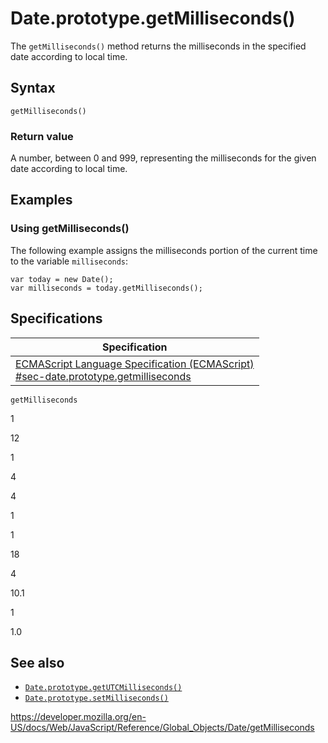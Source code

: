 Date.prototype.getMilliseconds()
================================

The `getMilliseconds()` method returns the milliseconds in the specified date according to local time.

Syntax
------

    getMilliseconds()

### Return value

A number, between 0 and 999, representing the milliseconds for the given date according to local time.

Examples
--------

### Using getMilliseconds()

The following example assigns the milliseconds portion of the current time to the variable `milliseconds`:

    var today = new Date();
    var milliseconds = today.getMilliseconds();

Specifications
--------------

<table><thead><tr class="header"><th>Specification</th></tr></thead><tbody><tr class="odd"><td><a href="https://tc39.es/ecma262/#sec-date.prototype.getmilliseconds">ECMAScript Language Specification (ECMAScript)<br />
<span class="small">#sec-date.prototype.getmilliseconds</span></a></td></tr></tbody></table>

`getMilliseconds`

1

12

1

4

4

1

1

18

4

10.1

1

1.0

See also
--------

-   [`Date.prototype.getUTCMilliseconds()`](getutcmilliseconds)
-   [`Date.prototype.setMilliseconds()`](setmilliseconds)

<a href="https://developer.mozilla.org/en-US/docs/Web/JavaScript/Reference/Global_Objects/Date/getMilliseconds" class="_attribution-link">https://developer.mozilla.org/en-US/docs/Web/JavaScript/Reference/Global_Objects/Date/getMilliseconds</a>
